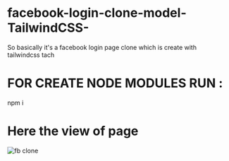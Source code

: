 # facebook-login-clone-model-TailwindCSS-

So basically it's a facebook login page clone which is create with tailwindcss tach 

# FOR CREATE NODE MODULES RUN :
   npm i

# Here the view of page
![fb clone](https://user-images.githubusercontent.com/79581616/154223702-baa6925e-d7aa-47f7-bcc5-e4bd51550f4d.png)



